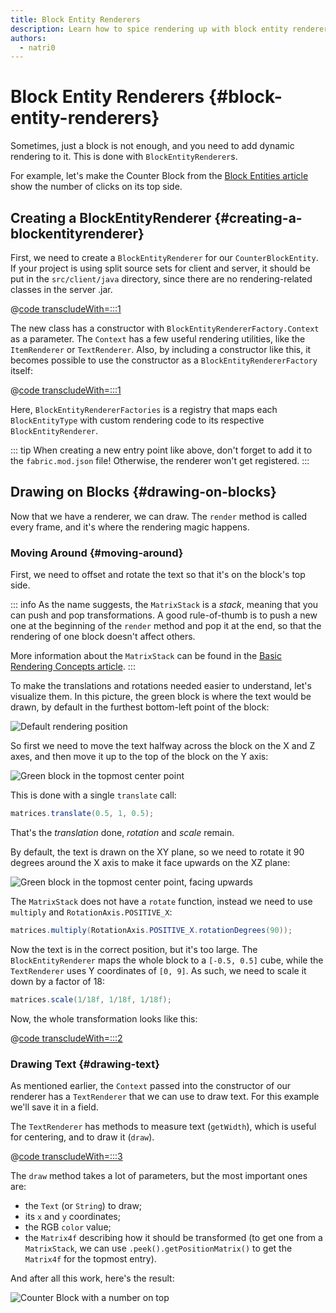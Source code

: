 ```yaml
---
title: Block Entity Renderers
description: Learn how to spice rendering up with block entity renderers.
authors:
  - natri0
---
```


# Block Entity Renderers {#block-entity-renderers}

Sometimes, just a block is not enough, and you need to add dynamic rendering to it. This is done with `BlockEntityRenderer`s.

For example, let's make the Counter Block from the [Block Entities article](../blocks/block-entities.md) show the number of clicks on its top side.

## Creating a BlockEntityRenderer {#creating-a-blockentityrenderer}

First, we need to create a `BlockEntityRenderer` for our `CounterBlockEntity`. If your project is using split source sets for client and server, it should be put in the `src/client/java` directory, since there are no rendering-related classes in the server .jar.

@[code transcludeWith=:::1](@/reference/latest/src/client/java/com/example/docs/rendering/blockentity/CounterBlockEntityRenderer.java)

The new class has a constructor with `BlockEntityRendererFactory.Context` as a parameter. The `Context` has a few useful rendering utilities, like the `ItemRenderer` or `TextRenderer`.
Also, by including a constructor like this, it becomes possible to use the constructor as a `BlockEntityRendererFactory` itself:

@[code transcludeWith=:::1](@/reference/latest/src/client/java/com/example/docs/FabricDocsBlockEntityRenderer.java)

Here, `BlockEntityRendererFactories` is a registry that maps each `BlockEntityType` with custom rendering code to its respective `BlockEntityRenderer`.

::: tip
When creating a new entry point like above, don't forget to add it to the `fabric.mod.json` file! Otherwise, the renderer won't get registered.
:::

## Drawing on Blocks {#drawing-on-blocks}

Now that we have a renderer, we can draw. The `render` method is called every frame, and it's where the rendering magic happens.

### Moving Around {#moving-around}

First, we need to offset and rotate the text so that it's on the block's top side.

::: info
As the name suggests, the `MatrixStack` is a _stack_, meaning that you can push and pop transformations.
A good rule-of-thumb is to push a new one at the beginning of the `render` method and pop it at the end, so that the rendering of one block doesn't affect others.

More information about the `MatrixStack` can be found in the [Basic Rendering Concepts article](../rendering/basic-concepts.md).
:::

To make the translations and rotations needed easier to understand, let's visualize them. In this picture, the green block is where the text would be drawn, by default in the furthest bottom-left point of the block:

![Default rendering position](/assets/develop/blocks/block_entity_renderer_1.png)

So first we need to move the text halfway across the block on the X and Z axes, and then move it up to the top of the block on the Y axis:

![Green block in the topmost center point](/assets/develop/blocks/block_entity_renderer_2.png)

This is done with a single `translate` call:

```java
matrices.translate(0.5, 1, 0.5);
```

That's the _translation_ done, _rotation_ and _scale_ remain.

By default, the text is drawn on the XY plane, so we need to rotate it 90 degrees around the X axis to make it face upwards on the XZ plane:

![Green block in the topmost center point, facing upwards](/assets/develop/blocks/block_entity_renderer_3.png)

The `MatrixStack` does not have a `rotate` function, instead we need to use `multiply` and `RotationAxis.POSITIVE_X`:

```java
matrices.multiply(RotationAxis.POSITIVE_X.rotationDegrees(90));
```

Now the text is in the correct position, but it's too large. The `BlockEntityRenderer` maps the whole block to a `[-0.5, 0.5]` cube, while the `TextRenderer` uses Y coordinates of `[0, 9]`. As such, we need to scale it down by a factor of 18:

```java
matrices.scale(1/18f, 1/18f, 1/18f);
```

Now, the whole transformation looks like this:

@[code transcludeWith=:::2](@/reference/latest/src/client/java/com/example/docs/rendering/blockentity/CounterBlockEntityRenderer.java)

### Drawing Text {#drawing-text}

As mentioned earlier, the `Context` passed into the constructor of our renderer has a `TextRenderer` that we can use to draw text. For this example we'll save it in a field.

The `TextRenderer` has methods to measure text (`getWidth`), which is useful for centering, and to draw it (`draw`).

@[code transcludeWith=:::3](@/reference/latest/src/client/java/com/example/docs/rendering/blockentity/CounterBlockEntityRenderer.java)

The `draw` method takes a lot of parameters, but the most important ones are:
- the `Text` (or `String`) to draw;
- its `x` and `y` coordinates;
- the RGB `color` value;
- the `Matrix4f` describing how it should be transformed (to get one from a `MatrixStack`, we can use `.peek().getPositionMatrix()` to get the `Matrix4f` for the topmost entry).

And after all this work, here's the result:

![Counter Block with a number on top](/assets/develop/blocks/block_entity_renderer_4.png)
